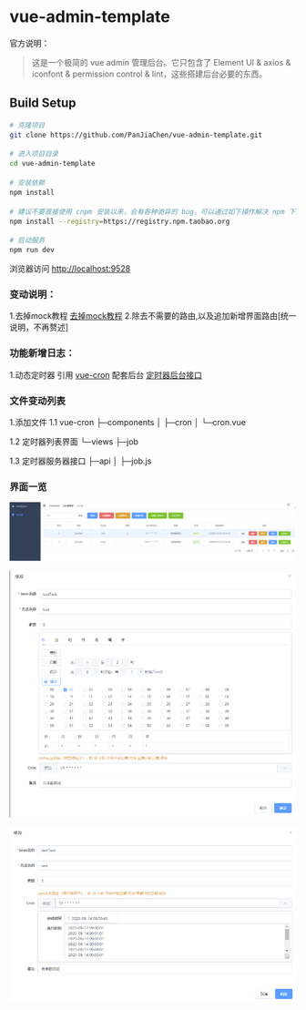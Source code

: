 # vue-admin-template

官方说明：
> 这是一个极简的 vue admin 管理后台。它只包含了 Element UI & axios & iconfont & permission control & lint，这些搭建后台必要的东西。

## Build Setup

```bash
# 克隆项目
git clone https://github.com/PanJiaChen/vue-admin-template.git

# 进入项目目录
cd vue-admin-template

# 安装依赖
npm install

# 建议不要直接使用 cnpm 安装以来，会有各种诡异的 bug。可以通过如下操作解决 npm 下载速度慢的问题
npm install --registry=https://registry.npm.taobao.org

# 启动服务
npm run dev
```

浏览器访问 [http://localhost:9528](http://localhost:9528)
 
 
 ### 变动说明：
 1.去掉mock教程 [去掉mock教程](https://blog.csdn.net/weiiscomeon/article/details/96695526)
 2.除去不需要的路由,以及追加新增界面路由[统一说明，不再赘述]
 
 
### 功能新增日志：
1.动态定时器
引用 [vue-cron](https://gitee.com/lindeyi/vue-cron)
配套后台 [定时器后台接口](https://github.com/Blankwhiter/dynamic-schedule)

### 文件变动列表
1.添加文件 
1.1 vue-cron
├─components
│  ├─cron
│  └─cron.vue

1.2 定时器列表界面
└─views
    ├─job
    
1.3 定时器服务器接口 
 ├─api
 │  ├─job.js
 

###  界面一览
![列表](./pic/列表.png)

![修改](./pic/修改.png)

![预览](./pic/预览.png)